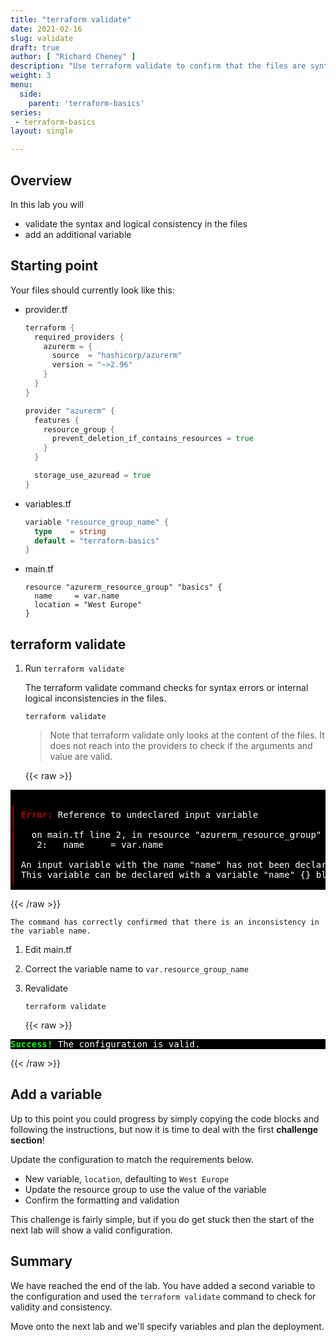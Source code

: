 ```yaml
---
title: "terraform validate"
date: 2021-02-16
slug: validate
draft: true
author: [ "Richard Cheney" ]
description: "Use terraform validate to confirm that the files are syntactically and logically sound. Add a new variable to variables.tf."
weight: 3
menu:
  side:
    parent: 'terraform-basics'
series:
 - terraform-basics
layout: single

---
```


## Overview

In this lab you will

* validate the syntax and logical consistency in the files
* add an additional variable

## Starting point

Your files should currently look like this:

* provider.tf

    ```go
    terraform {
      required_providers {
        azurerm = {
          source  = "hashicorp/azurerm"
          version = "~>2.96"
        }
      }
    }

    provider "azurerm" {
      features {
        resource_group {
          prevent_deletion_if_contains_resources = true
        }
      }

      storage_use_azuread = true
    }
    ```

* variables.tf

    ```go
    variable "resource_group_name" {
      type    = string
      default = "terraform-basics"
    }
    ```

* main.tf

    ```hcl
    resource "azurerm_resource_group" "basics" {
      name     = var.name
      location = "West Europe"
    }
    ```

## terraform validate

1. Run `terraform validate`

    The terraform validate command checks for syntax errors or internal logical inconsistencies in the files.

    ```shell
    terraform validate
    ```

    > Note that terraform validate only looks at the content of the files. It does not reach into the providers to check if the arguments and value are valid.

    {{< raw >}}
<pre style="color:white; background-color:black">
<span style="color:red;">
╷
│ Error:</span> Reference to undeclared input variable
<span style="color:red;">│</span>
<span style="color:red;">|</span>   on main.tf line 2, in resource "azurerm_resource_group" "basics":
<span style="color:red;">│</span>    2:   name     = var.name
<span style="color:red;">│</span>
<span style="color:red;">│</span> An input variable with the name "name" has not been declared.
<span style="color:red;">│</span> This variable can be declared with a variable "name" {} block.
<span style="color:red;">╵</span>
</pre>
{{< /raw >}}

    The command has correctly confirmed that there is an inconsistency in the variable name.

1. Edit main.tf
1. Correct the variable name to `var.resource_group_name`
1. Revalidate

    ```shell
    terraform validate
    ```

    {{< raw >}}
<pre style="color:white; background-color:black">
<span style="color:lime;"></span><span style="font-weight:bold;color:lime;">Success!</span> The configuration is valid.
</pre>
{{< /raw >}}

## Add a variable

Up to this point you could progress by simply copying the code blocks and following the instructions, but now it is time to deal with the first **challenge section**!

Update the configuration to match the requirements below.

* New variable, `location`, defaulting to `West Europe`
* Update the resource group to use the value of the variable
* Confirm the formatting and validation

This challenge is fairly simple, but if you do get stuck then the start of the next lab will show a valid configuration.

## Summary

We have reached the end of the lab. You have added a second variable to the configuration and used the `terraform validate` command to check for validity and consistency.

Move onto the next lab and we'll specify variables and plan the deployment.
